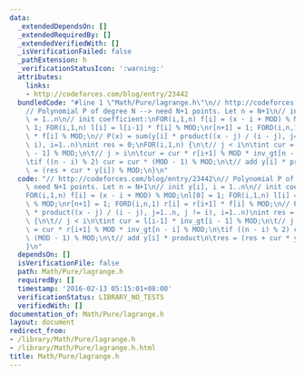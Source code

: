 ```yaml
---
data:
  _extendedDependsOn: []
  _extendedRequiredBy: []
  _extendedVerifiedWith: []
  _isVerificationFailed: false
  _pathExtension: h
  _verificationStatusIcon: ':warning:'
  attributes:
    links:
    - http://codeforces.com/blog/entry/23442
  bundledCode: "#line 1 \"Math/Pure/lagrange.h\"\n// http://codeforces.com/blog/entry/23442\n\
    // Polynomial P of degree N --> need N+1 points. Let n = N+1\n// init y[i], i\
    \ = 1..n\n// init coefficient:\nFOR(i,1,n) f[i] = (x - i + MOD) % MOD;\nl[0] =\
    \ 1; FOR(i,1,n) l[i] = l[i-1] * f[i] % MOD;\nr[n+1] = 1; FORD(i,n,1) r[i] = r[i+1]\
    \ * f[i] % MOD;\n// P(x) = sum(y[i] * product((x - j) / (i - j), j=1..n, j !=\
    \ i), i=1..n)\nint res = 0;\nFOR(i,1,n) {\n\t// j < i\n\tint cur = l[i-1] * inv_gt[i\
    \ - 1] % MOD;\n\t// j > i\n\tcur = cur * r[i+1] % MOD * inv_gt[n - i] % MOD;\n\
    \tif ((n - i) % 2) cur = cur * (MOD - 1) % MOD;\n\t// add y[i] * product\n\tres\
    \ = (res + cur * y[i]) % MOD;\n}\n"
  code: "// http://codeforces.com/blog/entry/23442\n// Polynomial P of degree N -->\
    \ need N+1 points. Let n = N+1\n// init y[i], i = 1..n\n// init coefficient:\n\
    FOR(i,1,n) f[i] = (x - i + MOD) % MOD;\nl[0] = 1; FOR(i,1,n) l[i] = l[i-1] * f[i]\
    \ % MOD;\nr[n+1] = 1; FORD(i,n,1) r[i] = r[i+1] * f[i] % MOD;\n// P(x) = sum(y[i]\
    \ * product((x - j) / (i - j), j=1..n, j != i), i=1..n)\nint res = 0;\nFOR(i,1,n)\
    \ {\n\t// j < i\n\tint cur = l[i-1] * inv_gt[i - 1] % MOD;\n\t// j > i\n\tcur\
    \ = cur * r[i+1] % MOD * inv_gt[n - i] % MOD;\n\tif ((n - i) % 2) cur = cur *\
    \ (MOD - 1) % MOD;\n\t// add y[i] * product\n\tres = (res + cur * y[i]) % MOD;\n\
    }\n"
  dependsOn: []
  isVerificationFile: false
  path: Math/Pure/lagrange.h
  requiredBy: []
  timestamp: '2016-02-13 05:15:01+08:00'
  verificationStatus: LIBRARY_NO_TESTS
  verifiedWith: []
documentation_of: Math/Pure/lagrange.h
layout: document
redirect_from:
- /library/Math/Pure/lagrange.h
- /library/Math/Pure/lagrange.h.html
title: Math/Pure/lagrange.h
---
```

